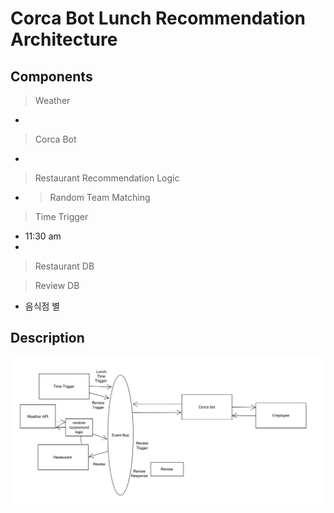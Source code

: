 # Corca Bot Lunch Recommendation Architecture

## Components

> Weather

-

> Corca Bot

-

> Restaurant Recommendation Logic

- > Random Team Matching

> Time Trigger

- 11:30 am
-

> Restaurant DB

> Review DB

- 음식점 별

## Description

![architecture image](./image.png)
